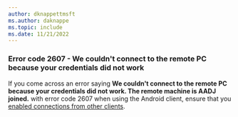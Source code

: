 ```yaml
---
author: dknappettmsft
ms.author: daknappe
ms.topic: include
ms.date: 11/21/2022
---
```


### Error code 2607 - We couldn't connect to the remote PC because your credentials did not work

If you come across an error saying **We couldn't connect to the remote PC because your credentials did not work. The remote machine is AADJ joined.** with error code 2607 when using the Android client, ensure that you [enabled connections from other clients](/entra/identity/devices/howto-vm-sign-in-azure-ad-windows#connect-using-the-other-clients).
